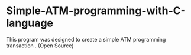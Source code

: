 # Simple-ATM-programming-with-C-language
This program was designed to create a simple ATM programming transaction . (Open Source) 
